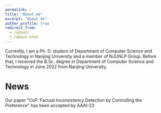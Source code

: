 ```yaml
---
permalink: /
title: "About me"
excerpt: "About me"
author_profile: true
redirect_from: 
  - /about/
  - /about.html
---
```


Currently, I am a Ph. D. student of Department of Computer Science and Technology in Nanjing University and a member of NJUNLP Group. Before that, I received the B.Sc. degree in Department of Computer Science and Technology in June 2022 from Nanjing University.


News
==========
Our paper "CoP: Factual Inconsistency Detection by Controlling the Preference" has been accepted by AAAI-23 





